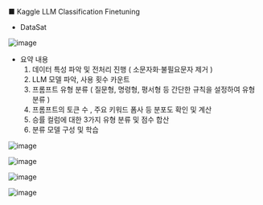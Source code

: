 ■ Kaggle LLM Classification Finetuning  

- DataSat
  
![image](https://github.com/user-attachments/assets/4c4e3971-bb14-479a-836a-0528226e3df4)

- 요약 내용
  1) 데이터 특성 파악 및 전처리 진행 ( 소문자화·불필요문자 제거 )
  2) LLM 모델 파악, 사용 횟수 카운트
  3) 프롬프트 유형 분류 ( 질문형,  명령형, 평서형 등 간단한 규칙을 설정하여 유형 분류 ) 
  4) 프롬프트의 토큰 수 , 주요 키워드 폼사 등 분포도 확인 및 계산
  5) 승률 컬럼에 대한 3가지 유형 분류 및 점수 합산
  6) 분류 모델 구성 및 학습

![image](https://github.com/user-attachments/assets/1385ff3f-e496-4bd0-ae10-0d32f99e127a)

![image](https://github.com/user-attachments/assets/bbdf691e-8eec-4655-a09b-46710a265918)

![image](https://github.com/user-attachments/assets/e4d99d4a-d44a-4ea3-9546-84abbd8b7a21)

![image](https://github.com/user-attachments/assets/53e018e0-7843-46da-8e40-5cc034f99093)




